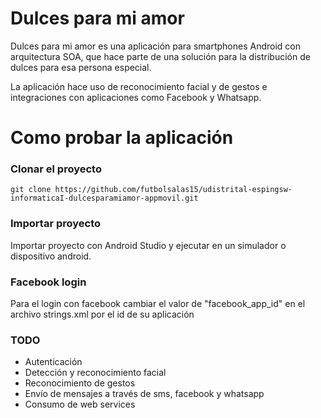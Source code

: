 # Dulces para mi amor
Dulces para mi amor  es una aplicación para smartphones Android con arquitectura SOA, que hace parte de una solución para la distribución de dulces para esa persona especial.

La aplicación hace uso de reconocimiento  facial y  de gestos e integraciones con aplicaciones como Facebook y Whatsapp.

# Como probar la aplicación
### Clonar el proyecto
```
git clone https://github.com/futbolsalas15/udistrital-espingsw-informaticaI-dulcesparamiamor-appmovil.git
``` 
### Importar proyecto
Importar proyecto  con Android Studio y ejecutar en un simulador o dispositivo android. 


### Facebook login
 Para el login con facebook cambiar  el valor de "facebook_app_id" en el archivo strings.xml por el id de su aplicación


### TODO
* Autenticación
* Detección y reconocimiento facial
* Reconocimiento de gestos
* Envío de mensajes a través de sms, facebook y whatsapp
* Consumo de web services



 



